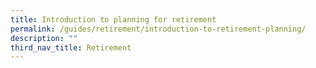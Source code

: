 ```yaml
---
title: Introduction to planning for retirement
permalink: /guides/retirement/introduction-to-retirement-planning/
description: ""
third_nav_title: Retirement
---
```

